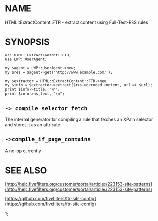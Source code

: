 # NAME

HTML::ExtractContent::FTR - extract content using Full-Test-RSS rules

# SYNOPSIS

    use HTML::ExtractContent::FTR;
    use LWP::UserAgent;

    my $agent = LWP::UserAgent->new;
    my $res = $agent->get('http://www.example.com/');

    my $extractor = HTML::ExtractContent::FTR->new;
    my $info = $extractor->extract($res->decoded_content, url => $url);
    print $info->title, "\n";
    print $info->as_text, "\n";

## `->_compile_selector_fetch`

The internal generator for compiling a rule that fetches an
XPath selector and stores it as an attribute.

## `->compile_if_page_contains`

A no-op currently

# SEE ALSO 

[http://help.fivefilters.org/customer/portal/articles/223153-site-patterns](http://help.fivefilters.org/customer/portal/articles/223153-site-patterns)

[https://github.com/fivefilters/ftr-site-config](https://github.com/fivefilters/ftr-site-config)

1;
